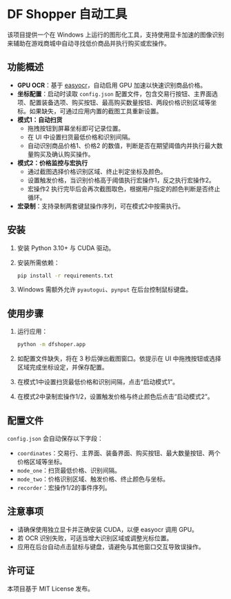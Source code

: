 # DF Shopper 自动工具

该项目提供一个在 Windows 上运行的图形化工具，支持使用显卡加速的图像识别来辅助在游戏商城中自动寻找低价商品并执行购买或宏操作。

## 功能概述

- **GPU OCR**：基于 [easyocr](https://github.com/JaidedAI/EasyOCR)，自动启用 GPU 加速以快速识别商品价格。
- **坐标配置**：启动时读取 `config.json` 配置文件，包含交易行按钮、主界面选项、配置装备选项、购买按钮、最高购买数量按钮、两段价格识别区域等坐标。如果缺失，可通过应用内置的截图工具重新设置。
- **模式1：自动扫货**
  - 拖拽按钮到屏幕坐标即可记录位置。
  - 在 UI 中设置扫货最低价格和识别间隔。
  - 自动识别商品价格1、价格2 的数值，判断是否在期望阈值内并执行最大数量购买及确认购买操作。
- **模式2：价格监控与宏执行**
  - 通过截图选择价格识别区域、终止判定坐标及颜色。
  - 设置触发价格，当识别价格高于阈值执行宏操作1，反之执行宏操作2。
  - 宏操作2 执行完毕后会再次截图取色，根据用户指定的颜色判断是否终止循环。
- **宏录制**：支持录制两套键鼠操作序列，可在模式2中按需执行。

## 安装

1. 安装 Python 3.10+ 与 CUDA 驱动。
2. 安装所需依赖：

   ```bash
   pip install -r requirements.txt
   ```

3. Windows 需额外允许 `pyautogui`、`pynput` 在后台控制鼠标键盘。

## 使用步骤

1. 运行应用：

   ```bash
   python -m dfshoper.app
   ```

2. 如配置文件缺失，将在 3 秒后弹出截图窗口。依提示在 UI 中拖拽按钮或选择区域完成坐标设定，并保存配置。
3. 在模式1中设置扫货最低价格和识别间隔，点击“启动模式1”。
4. 在模式2中录制宏操作1/2，设置触发价格与终止颜色后点击“启动模式2”。

## 配置文件

`config.json` 会自动保存以下字段：

- `coordinates`：交易行、主界面、装备界面、购买按钮、最大数量按钮、两个价格区域等坐标。
- `mode_one`：扫货最低价格、识别间隔。
- `mode_two`：价格识别区域、触发价格、终止颜色与坐标。
- `recorder`：宏操作1/2的事件序列。

## 注意事项

- 请确保使用独立显卡并正确安装 CUDA，以便 easyocr 调用 GPU。
- 若 OCR 识别失败，可适当增大识别区域或调整光标位置。
- 应用在后台自动点击鼠标与键盘，请避免与其他窗口交互导致误操作。

## 许可证

本项目基于 MIT License 发布。
